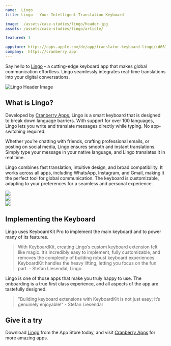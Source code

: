 ```yaml
---
name:  Lingo
title: Lingo - Your Intelligent Translation Keyboard

image:  /assets/case-studies/lingo/header.jpg
assets: /assets/case-studies/lingo/article/

featured: 1

appstore: https://apps.apple.com/de/app/translator-keyboard-lingo/id6670622037?l=en-GB
company:  https://cranberry.app
---
```


Say hello to [Lingo]({{page.appstore}}) – a cutting-edge keyboard app that makes global communication effortless. Lingo seamlessly integrates real-time translations into your digital conversations.

![Lingo Header Image]({{page.image}})


## What is Lingo?

Developed by [Cranberry Apps]({{page.company}}), Lingo is a smart keyboard that is designed to break down language barriers. With support for over 100 languages, Lingo lets you write and translate messages directly while typing. No app-switching required.

Whether you’re chatting with friends, crafting professional emails, or posting on social media, Lingo ensures smooth and instant translations. Simply type your message in your native language, and Lingo translates it in real time.

Lingo combines fast translation, intuitive design, and broad compatibility. It works across all apps, including WhatsApp, Instagram, and Gmail, making it the perfect tool for global communication. The keyboard is customizable, adapting to your preferences for a seamless and personal experience.

<div class="grid col3">
    <div class="col"><img src="{{page.assets}}screenshot1.png"></div>
    <div class="col"><img src="{{page.assets}}screenshot2.png"></div>
    <div class="col"><img src="{{page.assets}}screenshot3.png"></div>
</div>


## Implementing the Keyboard

Lingo uses KeyboardKit Pro to implement the main keyboard and to power many of its features.

> With KeyboardKit, creating Lingo’s custom keyboard extension felt like magic. It’s incredibly easy to implement, fully customizable, and removes the complexity of building robust keyboard experiences. KeyboardKit handles the heavy lifting, letting you focus on the fun part. - Stefan Liesendal, Lingo

Lingo is one of those apps that make you truly happy to use. The onboarding is a true first class experience, and all aspects of the app are tastefully designed.

> "Building keyboard extensions with KeyboardKit is not just easy; It’s genuinely enjoyable!“  - Stefan Liesendal



## Give it a try

Download [Lingo]({{page.appstore}}) from the App Store today, and visit [Cranberry Apps]({{page.company}}) for more amazing apps.